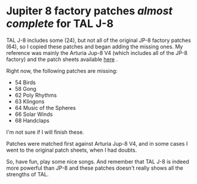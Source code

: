 
# Jupiter 8 factory patches *almost complete* for TAL J-8

TAL J-8 includes some (24), but not all of the original JP-8 factory patches (64), so I copied these patches and began adding the missing ones. My reference was mainly the Arturia Jup-8 V4 (which includes all of the JP-8 factory) and the patch sheets available [here](http://www.synthmania.com/Roland%20Jupiter-8/Images/Roland%20Jupiter-8%20Factory%20patch%20sheets.pdf) .

Right now, the following patches are missing:

 - 54 Birds
 - 58 Gong
 - 62 Poly Rhythms
 - 63 Klingons
 - 64 Music of the Spheres
 - 66 Solar Winds
 - 68 Handclaps

I'm not sure if I will finish these.

Patches were matched first against Arturia Jup-8 V4, and in some cases I went to the original patch sheets, when I had doubts.

So, have fun, play some nice songs. And remember that TAL J-8 is indeed more powerful than JP-8 and these patches doesn't really shows all the strengths of TAL.
